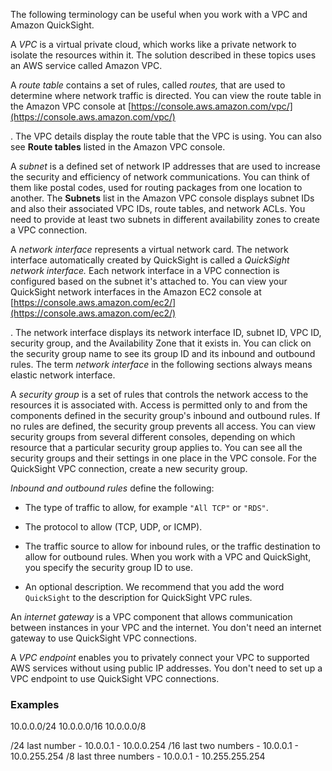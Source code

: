 The following terminology can be useful when you work with a VPC and Amazon QuickSight.

A _VPC_ is a virtual private cloud, which works like a private network to isolate the resources within it. The solution described in these topics uses an AWS service called Amazon VPC.

A _route table_ contains a set of rules, called _routes,_ that are used to determine where network traffic is directed. You can view the route table in the Amazon VPC console at [https://console.aws.amazon.com/vpc/](https://console.aws.amazon.com/vpc/)

. The VPC details display the route table that the VPC is using. You can also see **Route tables** listed in the Amazon VPC console.

A _subnet_ is a defined set of network IP addresses that are used to increase the security and efficiency of network communications. You can think of them like postal codes, used for routing packages from one location to another. The **Subnets** list in the Amazon VPC console displays subnet IDs and also their associated VPC IDs, route tables, and network ACLs. You need to provide at least two subnets in different availability zones to create a VPC connection.

A _network interface_ represents a virtual network card. The network interface automatically created by QuickSight is called a _QuickSight network interface._ Each network interface in a VPC connection is configured based on the subnet it's attached to. You can view your QuickSight network interfaces in the Amazon EC2 console at [https://console.aws.amazon.com/ec2/](https://console.aws.amazon.com/ec2/)

. The network interface displays its network interface ID, subnet ID, VPC ID, security group, and the Availability Zone that it exists in. You can click on the security group name to see its group ID and its inbound and outbound rules. The term _network interface_ in the following sections always means elastic network interface.

A _security group_ is a set of rules that controls the network access to the resources it is associated with. Access is permitted only to and from the components defined in the security group's inbound and outbound rules. If no rules are defined, the security group prevents all access. You can view security groups from several different consoles, depending on which resource that a particular security group applies to. You can see all the security groups and their settings in one place in the VPC console. For the QuickSight VPC connection, create a new security group.

_Inbound and outbound rules_ define the following:

- The type of traffic to allow, for example `"All TCP"` or `"RDS"`.
    
- The protocol to allow (TCP, UDP, or ICMP).
    
- The traffic source to allow for inbound rules, or the traffic destination to allow for outbound rules. When you work with a VPC and QuickSight, you specify the security group ID to use.
    
- An optional description. We recommend that you add the word `QuickSight` to the description for QuickSight VPC rules.
    

An _internet gateway_ is a VPC component that allows communication between instances in your VPC and the internet. You don't need an internet gateway to use QuickSight VPC connections.

A _VPC endpoint_ enables you to privately connect your VPC to supported AWS services without using public IP addresses. You don't need to set up a VPC endpoint to use QuickSight VPC connections.

### Examples

10.0.0.0/24
10.0.0.0/16
10.0.0.0/8

/24 last number - 10.0.0.1 - 10.0.0.254
/16 last two numbers - 10.0.0.1 - 10.0.255.254
/8 last three numbers - 10.0.0.1 - 10.255.255.254
